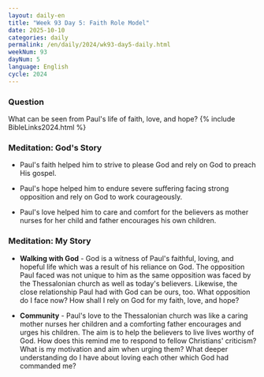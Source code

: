 ```yaml
---
layout: daily-en
title: "Week 93 Day 5: Faith Role Model"
date: 2025-10-10
categories: daily
permalink: /en/daily/2024/wk93-day5-daily.html
weekNum: 93
dayNum: 5
language: English
cycle: 2024
---
```

### Question     
What can be seen from Paul's life of faith, love, and hope?
{% include BibleLinks2024.html %} 

### Meditation: God's Story   
+ Paul's faith helped him to strive to please God and rely on God to preach His gospel. 

+ Paul's hope helped him to endure severe suffering facing strong opposition and rely on God to work courageously. 

+ Paul's love helped him to care and comfort for the believers as mother nurses for her child and father encourages his own children. 

### Meditation: My Story   
+ **Walking with God** - God is a witness of Paul's faithful, loving, and hopeful life which was a result of his reliance on God. The opposition Paul faced was not unique to him as the same opposition was faced by the Thessalonian church as well as today's believers. Likewise, the close relationship Paul had with God can be ours, too. What opposition do I face now? How shall I rely on God for my faith, love, and hope?  

+ **Community** - Paul's love to the Thessalonian church was like a caring mother nurses her children and a comforting father encourages and urges his children. The aim is to help the believers to live lives worthy of God. How does this remind me to respond to fellow Christians' criticism? What is my motivation and aim when urging them? What deeper understanding do I have about loving each other which God had commanded me? 
